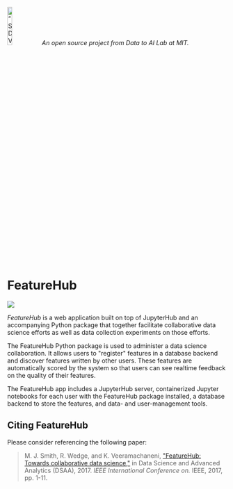 <p align="left">
<img width=15% src="https://dai.lids.mit.edu/wp-content/uploads/2018/06/Logo_DAI_highres.png" alt=“SDV” />
<i>An open source project from Data to AI Lab at MIT.</i>
</p>



# FeatureHub

[![](https://img.shields.io/badge/docs-latest-blue.svg)](https://HDI-Project.github.io/FeatureHub)

*FeatureHub* is a web application built on top of JupyterHub and an accompanying Python
package that together facilitate collaborative data science efforts as well as data collection
experiments on those efforts.

The FeatureHub Python package is used to administer a data science collaboration. It
allows users to "register" features in a database backend and discover features written by
other users. These features are automatically scored by the system so that users can see
realtime feedback on the quality of their features.

The FeatureHub app includes a JupyterHub server, containerized Jupyter notebooks for
each user with the FeatureHub package installed, a database backend to store the
features, and data- and user-management tools.

## Citing FeatureHub

Please consider referencing the following paper:

> M. J. Smith, R. Wedge, and K. Veeramachaneni, ["FeatureHub: Towards collaborative data
> science,"](https://www.micahsmith.com/files/featurehub-smith.pdf) in Data Science and
> Advanced Analytics (DSAA), 2017. *IEEE International Conference on.* IEEE, 2017, pp. 1-11.
